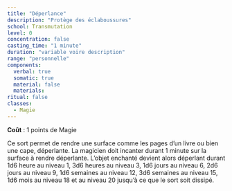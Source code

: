 ```yaml
---
title: "Déperlance"
description: "Protège des éclaboussures"
school: Transmutation
level: 0
concentration: false
casting_time: "1 minute"
duration: "variable voire description"
range: "personnelle"
components:
  verbal: true
  somatic: true
  material: false
  materials:
ritual: false
classes:
  - Magie
---
```

**Coût** : 1 points de Magie  

Ce sort permet de rendre une surface comme les pages d’un livre ou bien une cape, déperlante. La magicien doit incanter durant 1 minute sur la surface à rendre déperlante. L’objet enchanté devient alors déperlant durant 1d6 heure au niveau 1, 3d6 heures au niveau 3, 1d6 jours au niveau 6, 2d6 jours au niveau 9, 1d6 semaines au niveau 12, 3d6 semaines au niveau 15, 1d6 mois au niveau 18 et au niveau 20 jusqu’à ce que le sort soit dissipé.

